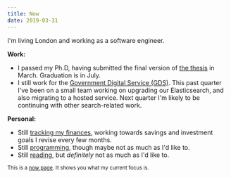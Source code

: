 ```yaml
---
title: Now
date: 2019-03-31
---
```


I'm living London and working as a software engineer.

**Work:**

- I passed my Ph.D, having submitted the final version of [the
  thesis][w1] in March.  Graduation is in July.
- I still work for the [Government Digital Service (GDS)][w2].  This
  past quarter I've been on a small team working on upgrading our
  Elasticsearch, and also migrating to a hosted service.  Next quarter
  I'm likely to be continuing with other search-related work.

[w1]: publications/thesis.pdf
[w2]: https://www.gov.uk/government/organisations/government-digital-service

**Personal:**

- Still [tracking my finances][p1], working towards savings and
  investment goals I revise every few months.
- Still [programming][p2], though maybe not as much as I'd like to.
- Still [reading][p3], but *definitely* not as much as I'd like to.

[p1]: https://memo.barrucadu.co.uk/personal-finance.html
[p2]: https://github.com/barrucadu
[p3]: https://www.barrucadu.co.uk/bookdb/

<small>This is a [now page][]. It shows you what my current focus is.</small>

[now page]:  http://nownownow.com/about
